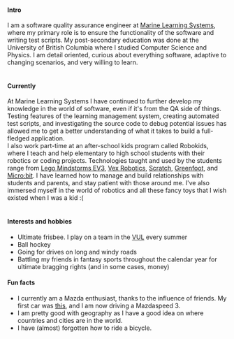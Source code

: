 
#### Intro
I am a software quality assurance engineer at [Marine Learning Systems](https://www.marinels.com/), where my primary role is to ensure the functionality of the software and writing test scripts. My post-secondary education was done at the University of British Columbia where I studied Computer Science and Physics. I am detail oriented, curious about everything software, adaptive to changing scenarios, and very willing to learn.
<br><br>
#### Currently
At Marine Learning Systems I have continued to further develop my knowledge in the world of software, even if it's from the QA side of things. Testing features of the learning management system, creating automated test scripts, and investigating the source code to debug potential issues has allowed me to get a better understanding of what it takes to build a full-fledged application. 
<br>
I also work part-time at an after-school kids program called Robokids, where I teach and help elementary to high school students with their robotics or coding projects. Technologies taught and used by the students range from [Lego Mindstorms EV3](https://www.lego.com/en-ca/product/lego-mindstorms-ev3-31313), [Vex Robotics](https://www.vexrobotics.com/), [Scratch](https://scratch.mit.edu/), [Greenfoot](https://www.greenfoot.org/home), and [Micro:bit](https://microbit.org/). I have learned how to manage and build relationships with students and parents, and stay patient with those around me. I've also immersed myself in the world of robotics and all these fancy toys that I wish existed when I was a kid :(
<br><br>
#### Interests and hobbies
- Ultimate frisbee. I play on a team in the [VUL](https://www.vul.ca/) every summer
- Ball hockey
- Going for drives on long and windy roads 
- Battling my friends in fantasy sports throughout the calendar year for ultimate bragging rights (and in some cases, money)

#### Fun facts

- I currently am a Mazda enthusiast, thanks to the influence of friends. My first car was [this](https://www.instagram.com/p/Bl7FSa1BZZ_DmWxtZmC5ZZcfXOFbtgeotrgqPs0/), and I am now driving a Mazdaspeed 3.
- I am pretty good with geography as I have a good idea on where countries and cities are in the world.
- I have (almost) forgotten how to ride a bicycle.
